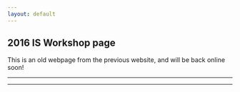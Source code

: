 ```yaml
---
layout: default
---
```


## 2016 IS Workshop page

This is an old webpage from the previous website, and will be back online soon!

* * *
* * *

<!-- --end-of-page-- -->
